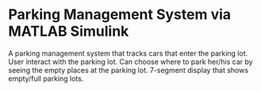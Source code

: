 # Parking Management System via MATLAB Simulink
A parking management system that tracks cars that enter the parking lot. 
User interact with the parking lot. Can choose where to park her/his car by seeing the empty places at the parking lot.
7-segment display that shows empty/full parking lots.

